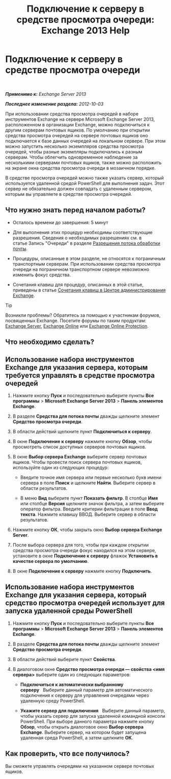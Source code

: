 ﻿---
title: 'Подключение к серверу в средстве просмотра очереди: Exchange 2013 Help'
TOCTitle: Подключение к серверу в средстве просмотра очереди
ms:assetid: 6c1ad574-9ab5-4dcc-9398-ec10eca4fd11
ms:mtpsurl: https://technet.microsoft.com/ru-ru/library/Aa998669(v=EXCHG.150)
ms:contentKeyID: 50488192
ms.date: 04/30/2018
mtps_version: v=EXCHG.150
ms.translationtype: HT
---

# Подключение к серверу в средстве просмотра очереди

 

_**Применимо к:** Exchange Server 2013_

_**Последнее изменение раздела:** 2012-10-03_

При использовании средства просмотра очередей в наборе инструментов Exchange на сервере Microsoft Exchange Server 2013, расположенном в организации Exchange, можно подключиться к другим серверам почтовых ящиков. По умолчанию при открытии средства просмотра очередей на сервере почтовых ящиков оно подключается к базе данных очередей на локальном сервере. При этом можно запустить несколько экземпляров средства просмотра очередей, чтобы разные экземпляры подключались к разным серверам. Чтобы облегчить одновременное наблюдение за несколькими серверами почтовых ящиков, также можно расположить на экране окна средства просмотра очереди в мозаичном порядке.

В средстве просмотра очередей можно также указать сервер, который используется удаленной средой PowerShell для выполнения задач. Этот сервер не обязательно должен совпадать с удаленным сервером, которым вы управляете в средстве просмотра очередей.

## Что нужно знать перед началом работы?

  - Осталось времени до завершения: 5 минут

  - Для выполнения этих процедур необходимы соответствующие разрешения. Сведения о необходимых разрешениях см. в статье Запись "Очереди" в разделе [Разрешения потока обработки почты](mail-flow-permissions-exchange-2013-help.md).

  - Процедуры, описанные в этом разделе, не относятся к пограничным транспортным серверам. При использовании средства просмотра очереди на пограничном транспортном сервере невозможно изменить фокус средства.

  - Сочетания клавиш для процедур, описанных в этой статье, приведены в статье [Сочетания клавиш в Центре администрирования Exchange](keyboard-shortcuts-in-the-exchange-admin-center-exchange-online-protection-help.md).

> [!TIP]  
> Возникли проблемы? Обратитесь за помощью к участникам форумов, посвященных Exchange. Посетите форумы по таким продуктам: <a href="https://go.microsoft.com/fwlink/p/?linkid=60612">Exchange Server</a>, <a href="https://go.microsoft.com/fwlink/p/?linkid=267542">Exchange Online</a> или <a href="https://go.microsoft.com/fwlink/p/?linkid=285351">Exchange Online Protection</a>.


## Что необходимо сделать?

## Использование набора инструментов Exchange для указания сервера, которым требуется управлять в средстве просмотра очередей

1.  Нажмите кнопку **Пуск** и последовательно выберите пункты **Все программы** \> **Microsoft Exchange Server 2013** \> **Панель элементов Exchange**.

2.  В разделе **Средства для потока почты** дважды щелкните элемент **Средство просмотра очереди**.

3.  В области действий щелкните пункт **Подключиться к серверу**.

4.  В окне **Подключение к серверу** нажмите кнопку **Обзор**, чтобы просмотреть список доступных серверов почтовых ящиков.

5.  В окне **Выбор сервера Exchange** выберите сервер почтовых ящиков. Чтобы провести поиск сервера почтовых ящиков, используйте один из следующих процедур:
    
      - Введите точное имя сервера или первые несколько букв имени сервера в поле **Поиск** и щелкните **Найти**. Выберите сервер в области результатов.
    
      - В меню **Вид** выберите пункт **Показать фильтр**. В столбце **Имя** или столбце **Версия** щелкните значок фильтра, а затем выберите оператор фильтра. Введите критерии фильтрации в поле **Ввод текста**. Нажмите клавишу ВВОД. Выберите сервер в области результатов.

6.  Нажмите кнопку **ОК**, чтобы закрыть окно **Выбор сервера Exchange Server**.

7.  После выбора сервера для того, чтобы при каждом открытии средства просмотра очереди фокус находился на этом сервере, установите в окне **Подключение к серверу** флажок **Установить в качестве сервера по умолчанию**.

8.  В окне **Подключение к серверу** нажмите кнопку **Подключить**.

## Использование набора инструментов Exchange для указания сервера, который средство просмотра очередей использует для запуска удаленной среды PowerShell

1.  Нажмите кнопку **Пуск** и последовательно выберите пункты **Все программы** \> **Microsoft Exchange Server 2013** \> **Панель элементов Exchange**.

2.  В разделе **Средства для потока почты** дважды щелкните элемент **Средство просмотра очереди**.

3.  В области действий выберите пункт **Свойства**.

4.  В диалоговом окне **Средство просмотра очереди — свойства \<имя сервера\>** выберите один из следующих параметров:
    
      - **Подключиться к автоматически выбранному серверу**   Выберите данный параметр для автоматического подключения к серверу для управления очередями через удаленную среду PowerShell.
    
      - **Укажите сервер для подключения**   Выберите данный параметр, чтобы указать сервер для запуска удаленной командной консоли PowerShell. При выборе данного параметра нажмите кнопку **Обзор**, чтобы открыть диалоговое окно **Выбор сервера Exchange**. Выберите сервер, на котором будет запущена удаленная среда PowerShell, а затем щелкните **ОК**.

## Как проверить, что все получилось?

Вы сможете управлять очередями на указанном сервере почтовых ящиков.


